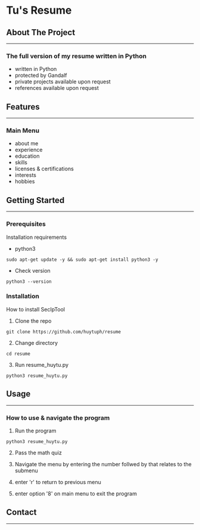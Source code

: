 # Tu's Resume

## About The Project
---
### The full version of my resume written in Python
- written in Python
- protected by Gandalf
- private projects available upon request 
- references available upon request

## Features
---
### Main Menu
- about me
- experience
- education
- skills
- licenses & certifications
- interests
- hobbies


## Getting Started
---
### Prerequisites
Installation requirements
- python3

`sudo apt-get update -y && sudo apt-get install python3 -y`

- Check version

`python3 --version`

### Installation
How to install SecIpTool
1. Clone the repo

`git clone https://github.com/huytuph/resume`

2. Change directory

`cd resume`

3. Run resume_huytu.py 

`python3 resume_huytu.py`


## Usage
---
### How to use & navigate the program

1. Run the program

`python3 resume_huytu.py`

2. Pass the math quiz

3. Navigate the menu by entering the number follwed by that relates to the submenu

4. enter 'r' to return to previous menu

5. enter option '8' on main menu to exit the program



## Contact
---


